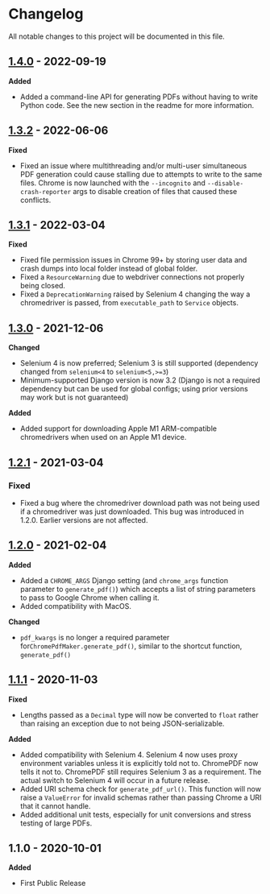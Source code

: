 # Changelog

All notable changes to this project will be documented in this file.


## [1.4.0](https://github.com/imsweb/django-chromepdf/tree/1.4.0) - 2022-09-19

**Added**

- Added a command-line API for generating PDFs without having to write Python code. See the new section in the readme for more information.


## [1.3.2](https://github.com/imsweb/django-chromepdf/tree/1.3.2) - 2022-06-06

**Fixed**

- Fixed an issue where multithreading and/or multi-user simultaneous PDF generation could cause stalling due to attempts to write to the same files. Chrome is now launched with the `--incognito` and `--disable-crash-reporter` args to disable creation of files that caused these conflicts.


## [1.3.1](https://github.com/imsweb/django-chromepdf/tree/1.3.1) - 2022-03-04

**Fixed**

- Fixed file permission issues in Chrome 99+ by storing user data and crash dumps into local folder instead of global folder.
- Fixed a `ResourceWarning` due to webdriver connections not properly being closed.
- Fixed a `DeprecationWarning` raised by Selenium 4 changing the way a chromedriver is passed, from `executable_path` to `Service` objects.


## [1.3.0](https://github.com/imsweb/django-chromepdf/tree/1.3.0) - 2021-12-06

**Changed**

- Selenium 4 is now preferred; Selenium 3 is still supported (dependency changed from `selenium<4` to `selenium<5,>=3`)
- Minimum-supported Django version is now 3.2 (Django is not a required dependency but can be used for global configs; using prior versions may work but is not guaranteed)

**Added**

- Added support for downloading Apple M1 ARM-compatible chromedrivers when used on an Apple M1 device.


## [1.2.1](https://github.com/imsweb/django-chromepdf/tree/1.2.1) - 2021-03-04

### Fixed

- Fixed a bug where the chromedriver download path was not being used if a chromedriver was just downloaded. This bug was introduced in 1.2.0. Earlier versions are not affected.


## [1.2.0](https://github.com/imsweb/django-chromepdf/tree/1.2.0) - 2021-02-04

**Added**

- Added a `CHROME_ARGS` Django setting (and `chrome_args` function parameter to `generate_pdf()`) which accepts a list of string parameters to pass to Google Chrome when calling it.
- Added compatibility with MacOS.

**Changed**

- `pdf_kwargs` is no longer a required parameter for`ChromePdfMaker.generate_pdf()`, similar to the shortcut function, `generate_pdf()`


## [1.1.1](https://github.com/imsweb/django-chromepdf/tree/1.1.1) - 2020-11-03

**Fixed**

- Lengths passed as a `Decimal` type will now be converted to `float` rather than raising an exception due to not being JSON-serializable.

**Added**

- Added compatibility with Selenium 4. Selenium 4 now uses proxy environment variables unless it is explicitly told not to. ChromePDF now tells it not to. ChromePDF still requires Selenium 3 as a requirement. The actual switch to Selenium 4 will occur in a future release.
- Added URI schema check for `generate_pdf_url()`. This function will now raise a `ValueError` for invalid schemas rather than passing Chrome a URI that it cannot handle.
- Added additional unit tests, especially for unit conversions and stress testing of large PDFs.


## 1.1.0 - 2020-10-01

**Added**

- First Public Release

